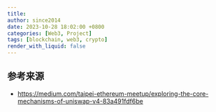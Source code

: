 ```yaml
---
title: 
author: since2014
date: 2023-10-28 18:02:00 +0800
categories: [Web3, Project]
tags: [blockchain, web3, crypto]
render_with_liquid: false
---
```



## 参考来源
+ https://medium.com/taipei-ethereum-meetup/exploring-the-core-mechanisms-of-uniswap-v4-83a491fdf6be



